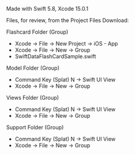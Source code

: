 Made with Swift 5.8, Xcode 15.0.1

Files, for review, from the Project Files Download:

Flashcard Folder (Group)
* Xcode -> File -> New Project -> iOS - App
* Xcode -> File -> New -> Group
* SwiftDataFlashCardSample.swift

Model Folder (Group)
* Command Key (Splat) N -> Swift UI View
* Xcode -> File -> New -> Group

Views Folder (Group)
* Command Key (Splat) N -> Swift UI View
* Xcode -> File -> New -> Group

Support Folder (Group)
* Command Key (Splat) N -> Swift UI View
* Xcode -> File -> New -> Group




